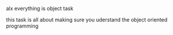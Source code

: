 alx everything is object task

this task is all about making sure you uderstand the object oriented programming
